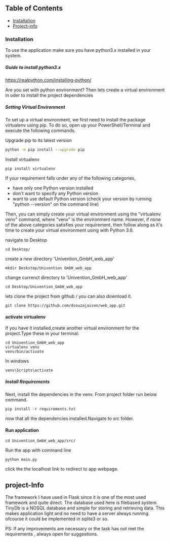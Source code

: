 ## Table of Contents 
* [Installation](#Installation)
* [Project-info](#Project-Info)

### Installation
To use the application make sure you have python3.x installed in your system.

##### Guide to install python3.x

https://realpython.com/installing-python/

Are you set with python environment?
Then lets create a virtual environment in oder to install the project dependencies  

##### Setting Virtual Environment
To set up a virtual environment, we first need to install the package virtualenv using pip.
To do so, open up your PowerShell/Terminal and execute the following commands.

Upgrade pip to its latest version  
````cmd
python -m pip install --upgrade pip
````
Install virtualenv  

````
pip install virtualenv 
````
If your requirement falls under any of the following categories,

* have only one Python version installed
* don't want to specify any Python version
* want to use default Python version (check your version by running "python --version" on the command line)

Then, you can simply create your virtual environment using the "virtualenv venv" command, where "venv" is the environment name. 
However, if none of the above categories satisfies your requirement, then follow along as it's time to create your virtual environment using with Python 3.6. 

navigate to Desktop  
```
cd Desktop/
```
create a new directory 'Univention_GmbH_web_app'  
````
mkdir Deskstop/Univention GmbH_web_app
````
change currenct directory to 'Univention_GmbH_web_app'
````
cd Desktop/Univention_GmbH_web_app 
````
lets clone the project from github / you can also download it.
 
````
git clone https://github.com/dsouzajaison/web_app.git
````

#### activate virtualenv

If you have it installed,create another virtual environment for the project.Type these in your terminal:
````
cd Univention_GmbH_web_app
virtualenv venv
venv/bin/activate

````
In windows
````
venv\Scripts\activate
````
##### Install Requirements
Next, install the dependencies in the venv. From project folder run below command.
````
pip install -r requirements.txt
````
now that all the dependencies installed.Navigate to src folder.
#### Run application
````
cd Univention_GmbH_web_app/src/
````
Run the app with command line
````
python main.py
```` 
click the the localhost link to redirect to app webpage.

## project-Info

The framework I have used in Flask since it is one of the most used framework and quite direct. The database used here is filebased system.
TinyDb is a NOSQL database and simple for storing and retrieving data. This makes application light and no need to have a server always running.
ofcourse it could be implemented in sqlite3 or so.

PS: If any improvements are necessary or the task has not met the requirements , always open for suggestions.